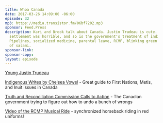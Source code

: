 ```yaml
---
title: Whoa Canada
date: 2017-03-26 14:09:00 -06:00
episode: 32
mp3: https://media.transistor.fm/06bf7202.mp3
sponsor: Feed.Press
description: Kari and Brook talk about Canada. Justin Trudeau is cute. Colonialist
  settlement was horrible, and so is the government's treatment of indigenous people.
  Pipelines, socialized medicine, parental leave, RCMP, blinking green lights, grams
  of salami.
sponsor-link: 
sponsor-copy: 
layout: episode
---
```


[Young Justin Trudeau](https://twitter.com/CharlesPulliam/status/836685832966844417)

[Indigenous Writes by Chelsea Vowel](http://www.portageandmainpress.com/product/indigenous-writes/) - Great guide to First Nations, Metis, and Inuit issues in Canada

[Truth and Reconciliation Commission Calls to Action](http://www.trc.ca/websites/trcinstitution/File/2015/Findings/Calls_to_Action_English2.pdf) - The Canadian government trying to figure out how to undo a bunch of wrongs

[Video of the RCMP Musical Ride](https://www.youtube.com/watch?v=_LjwhZ9Y5pU) - synchronized horseback riding in red uniforms!
